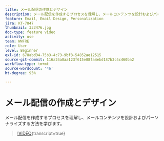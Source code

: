 ```yaml
---
title: メール配信の作成とデザイン
description: メール配信を作成するプロセスを理解し、メールコンテンツを設計およびパーソナライズする方法を学びます。
feature: Email, Email Design, Personalization
jira: KT-7847
thumbnail: 333476.jpg
doc-type: feature video
activity: use
team: WWFRE
role: User
level: Beginner
exl-id: 678abd34-75b3-4c73-9bf3-54852ae12515
source-git-commit: 116a24a8aa123f615e08fa4ebd187b3c4c460ba2
workflow-type: tm+mt
source-wordcount: '46'
ht-degree: 95%

---
```


# メール配信の作成とデザイン

メール配信を作成するプロセスを理解し、メールコンテンツを設計およびパーソナライズする方法を学びます。

>[!VIDEO](https://video.tv.adobe.com/v/333476?quality=12&learn=on){transcript=true}
